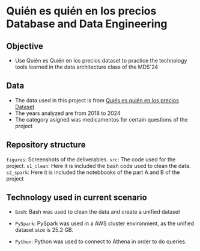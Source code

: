 # Quién es quién en los precios Database and Data Engineering 

## Objective 

- Use Quién es Quién en los precios dataset to practice the technology tools learned in the data architecture class of the MDS'24

## Data

- The data used in this project is from  [Quiés es quién en los precios Dataset](https://datos.profeco.gob.mx/datos_abiertos/qqp.php)
- The years analyzed are from 2018 to 2024
- The category asigned was medicamentos for certain questions of the project

## Repository structure

`figures`: Screenshots of the deliverables.
`src`: The code used for the project.
    `s1_clean`: Here it is included the bash code used to clean the data.
    `s2_spark`: Here it is included the notebbooks of the part A and B of the project

## Technology used in current scenario
-  `Bash`: Bash was used to clean the data and create a unified dataset

- `PySpark`: PySpark was used in a AWS cluster environment, as the unified dataset size is 25.2 GB.

- `Python`: Python was used to connect to Athena in order to do queries.
